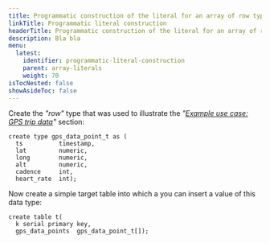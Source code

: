 ```yaml
---
title: Programmatic construction of the literal for an array of row type valuess
linkTitle: Programmatic literal construction
headerTitle: Programmatic construction of the literal for an array of row type values
description: Bla bla
menu:
  latest:
    identifier: programmatic-literal-construction
    parent: array-literals
    weight: 70
isTocNested: false
showAsideToc: false
---
```


Create the _"row"_ type that was used to illustrate the *"[Example use case: GPS trip data](../#example-use-case-gps-trip-data)"* section:

```postgresql
create type gps_data_point_t as (
  ts          timestamp,
  lat         numeric,
  long        numeric,
  alt         numeric,
  cadence     int,
  heart_rate  int);
```
Now create a simple target table into which a you can insert a value of this data type:

```postgresql
create table t(
  k serial primary key,
  gps_data_points  gps_data_point_t[]);
```
